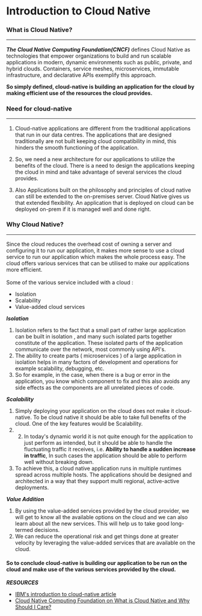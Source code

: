 # Introduction to Cloud Native

### **What is Cloud Native?** <hr/>

**_The Cloud Native Computing Foundation(CNCF)_** defines Cloud Native as technologies that empower organizations to build and run scalable applications in modern, dynamic environments
such as public, private, and hybrid clouds. Containers, service meshes, microservices, immutable infrastructure, and declarative APIs exemplify this approach.

**So simply defined, cloud-native is building an application for the cloud by making efficient use of the resources the cloud provides.**

### **Need for cloud-native** <hr/>

1. Cloud-native applications are different from the traditional applications that run in our data centres.
   The applications that are designed traditionally are not built keeping cloud compatibility in mind, this hinders the smooth functioning of the application.<br/>

2. So, we need a new architecture for our applications to utilize the benefits of the cloud. There is a need to design the applications keeping the cloud in mind and take advantage of several services the cloud provides.<br/>

3. Also Applications built on the philosophy and principles of cloud native can still be extended to the on-premises server. Cloud Native gives us that extended flexibility. An application that is deployed on cloud can be deployed on-prem if it is managed well and done right.

### **Why Cloud Native?** <hr/>

Since the cloud reduces the overhead cost of owning a server and configuring it to run our application, it makes more sense to use a cloud service to run our application which makes the whole process easy.
The cloud offers various services that can be utilised to make our applications more efficient.<br/><br/>
Some of the various service included with a cloud :

- Isolation
- Scalability
- Value-added cloud services

**_Isolation_**

1. Isolation refers to the fact that a small part of rather large application can be built in isolation , and many such isolated parts together constitute of the application. These isolated parts of the application communicate over the network, most commonly using API's.
2. The ability to create parts ( microservices ) of a large application in isolation helps in many factors of development and operations for example scalability, debugging, etc.
3. So for example, in the case, when there is a bug or error in the application, you know which component to fix and this also avoids any side effects as the components are all unrelated pieces of code.

**_Scalability_**

1. Simply deploying your application on the cloud does not make it cloud-native. To be cloud native it should be able to take full benefits of the cloud. One of the key features would be Scalability.
2. 2. In today's dynamic world it is not quite enough for the application to just perform as intended, but it should be able to handle the fluctuating traffic it receives, i.e. **Ability to handle a sudden increase in traffic**, In such cases the application should be able to perform well without breaking down.
3. To achieve this, a cloud native application runs in multiple runtimes spread across multiple hosts. The applications should be designed and architected in a way that they support multi regional, active-active deployments.

**_Value Addition_**

1. By using the value-added services provided by the cloud provider, we will get to know all the available options on the cloud and we can also learn about all the new services. This will help us to take good long-termed decisions.
2. We can reduce the operational risk and get things done at greater velocity by leveraging the value-added services that are available on the cloud.

#### So to conclude cloud-native is building our application to be run on the cloud and make use of the various services provided by the cloud.

**_RESOURCES_**

- [IBM's introduction to cloud-native article](https://ibm.github.io/cloud-enterprise-examples/concepts/cloud-native-overview/)
- [Cloud Native Computing Foundation on What is Cloud Native and Why Should I Care?](https://www.youtube.com/watch?v=d_8Vly4_ofo)
